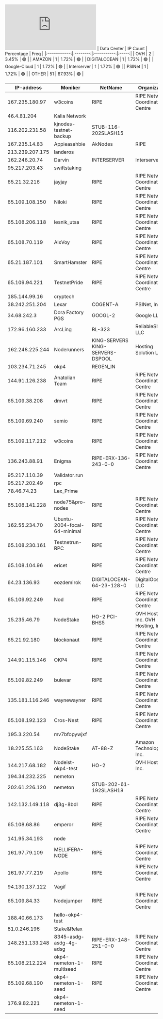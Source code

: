 ![Diagramm](https://github.com/obajay/StateSync-snapshots/blob/main/Projects/OKP4/1/README.md)
| Data Center | IP Count | Percentage | Freq |
|:------------:|:--------:|:-----------:|:-----:|
| OVH | 2 | 3.45% | 🟢 |
| AMAZON | 1 | 1.72% | 🟢 |
| DIGITALOCEAN | 1 | 1.72% | 🟢 |
| Google-Cloud | 1 | 1.72% | 🟢 |
| Interserver | 1 | 1.72% | 🟢 |
| PSINet | 1 | 1.72% | 🟢 |
| OTHER | 51 | 87.93% | 🟢 |

<!-- START_TABLE -->
| IP-address | Moniker | NetName | Organization |
|-------------|-------------|-------------|-------------|
| 167.235.180.97 | w3coins | RIPE | RIPE Network Coordination Centre |
| 46.4.81.204 | Kalia Network |  |  |
| 116.202.231.58 | kjnodes-testnet-backup | STUB-116-202SLASH15 |  |
| 167.235.14.83 | Appieasahbie | AkNodes | RIPE | RIPE Network Coordination Centre |
| 213.239.207.175 | landeros |  |  |
| 162.246.20.74 | Darvin | INTERSERVER | Interserver, Inc |
| 95.217.203.43 | swiftstaking |  |  |
| 65.21.32.216 | jayjay | RIPE | RIPE Network Coordination Centre |
| 65.109.108.150 | Niloki | RIPE | RIPE Network Coordination Centre |
| 65.108.206.118 | lesnik_utsa | RIPE | RIPE Network Coordination Centre |
| 65.108.70.119 | AlxVoy | RIPE | RIPE Network Coordination Centre |
| 65.21.187.101 | SmartHamster | RIPE | RIPE Network Coordination Centre |
| 65.109.94.221 | TestnetPride | RIPE | RIPE Network Coordination Centre |
| 185.144.99.16 | cryptech |  |  |
| 38.242.251.204 | Lexar | COGENT-A | PSINet, Inc. |
| 34.68.242.3 | Dora Factory PGS | GOOGL-2 | Google LLC |
| 172.96.160.233 | ArcLing | RL-323 | ReliableSite.Net LLC |
| 162.248.225.244 | Noderunners | KING-SERVERS KING-SERVERS-DSPOOL | Hosting Solution Ltd. |
| 103.234.71.245 | okp4 | REGEN_IN |  |
| 144.91.126.238 | Anatolian Team | RIPE | RIPE Network Coordination Centre |
| 65.109.38.208 | dmvrt | RIPE | RIPE Network Coordination Centre |
| 65.109.69.240 | semio | RIPE | RIPE Network Coordination Centre |
| 65.109.117.212 | w3coins | RIPE | RIPE Network Coordination Centre |
| 136.243.88.91 | Enigma | RIPE-ERX-136-243-0-0 | RIPE Network Coordination Centre |
| 95.217.110.39 | Validator.run |  |  |
| 95.217.202.49 | rpc |  |  |
| 78.46.74.23 | Lex_Prime |  |  |
| 65.108.141.228 | node75&pro-nodes | RIPE | RIPE Network Coordination Centre |
| 162.55.234.70 | Ubuntu-2004-focal-64-minimal | RIPE | RIPE Network Coordination Centre |
| 65.108.230.161 | Testnetrun-RPC | RIPE | RIPE Network Coordination Centre |
| 65.108.104.96 | ericet | RIPE | RIPE Network Coordination Centre |
| 64.23.136.93 | eozdemirok | DIGITALOCEAN-64-23-128-0 | DigitalOcean, LLC |
| 65.109.92.249 | Nod | RIPE | RIPE Network Coordination Centre |
| 15.235.46.79 | NodeStake | HO-2 PCI-BHS5 | OVH Hosting, Inc. OVH Hosting, Inc. |
| 65.21.92.180 | blockonaut | RIPE | RIPE Network Coordination Centre |
| 144.91.115.146 | OKP4 | RIPE | RIPE Network Coordination Centre |
| 65.109.82.249 | bulevar | RIPE | RIPE Network Coordination Centre |
| 135.181.116.246 | waynewayner | RIPE | RIPE Network Coordination Centre |
| 65.108.192.123 | Cros-Nest | RIPE | RIPE Network Coordination Centre |
| 195.3.220.54 | mv7bfopywjxf |  |  |
| 18.225.55.163 | NodeStake | AT-88-Z | Amazon Technologies Inc. |
| 144.217.68.182 | Nodeist-okp4-test | HO-2 | OVH Hosting, Inc. |
| 194.34.232.225 | nemeton |  |  |
| 202.61.226.120 | nemeton | STUB-202-61-192SLASH18 |  |
| 142.132.149.118 | dj3g-8bdl | RIPE | RIPE Network Coordination Centre |
| 65.108.68.86 | emperor | RIPE | RIPE Network Coordination Centre |
| 141.95.34.193 | node |  |  |
| 161.97.79.109 | MELLIFERA-NODE | RIPE | RIPE Network Coordination Centre |
| 161.97.77.219 | Apollo | RIPE | RIPE Network Coordination Centre |
| 94.130.137.122 | Vagif |  |  |
| 65.109.84.33 | Nodejumper | RIPE | RIPE Network Coordination Centre |
| 188.40.66.173 | hello-okp4-test |  |  |
| 81.0.246.196 | Stake&Relax |  |  |
| 148.251.133.248 | 8345-asdg-asdg-4g-adsg | RIPE-ERX-148-251-0-0 | RIPE Network Coordination Centre |
| 65.108.212.224 | okp4-nemeton-1-multiseed | RIPE | RIPE Network Coordination Centre |
| 65.109.68.190 | okp4-nemeton-1-seed | RIPE | RIPE Network Coordination Centre |
| 176.9.82.221 | okp4-nemeton-1-seed |  |  |

<!-- END_TABLE -->